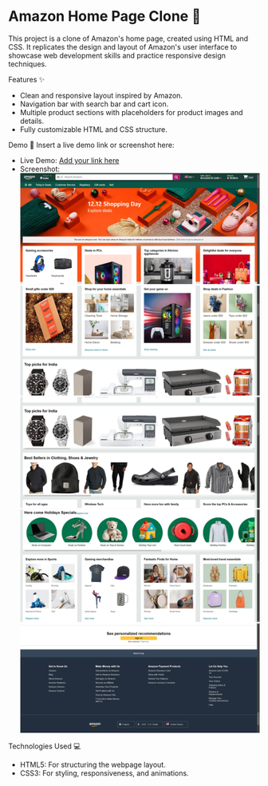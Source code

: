 # Amazon Home Page Clone 🛒

This project is a clone of Amazon's home page, created using HTML and CSS. It replicates the design and layout of Amazon's user interface to showcase web development skills and practice responsive design techniques.

Features ✨
- Clean and responsive layout inspired by Amazon.
- Navigation bar with search bar and cart icon.
- Multiple product sections with placeholders for product images and details.
- Fully customizable HTML and CSS structure.

Demo 🎥
Insert a live demo link or screenshot here:
- Live Demo: [Add your link here](#)
- Screenshot:  
![alt text](<Images/demo1.png>) ![alt text](<Images/demo2.png>) ![alt text](<Images/demo3.png>) ![alt text](<Images/demo4.png>) ![alt text](<Images/demo5.png>)


Technologies Used 💻
- HTML5: For structuring the webpage layout.
- CSS3: For styling, responsiveness, and animations.
